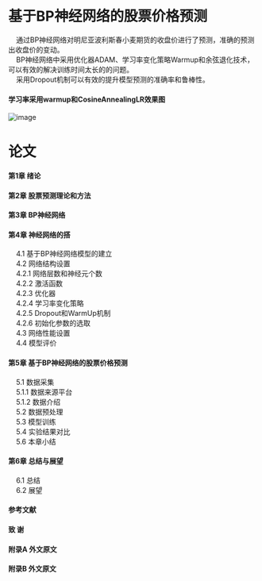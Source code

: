 #  基于BP神经网络的股票价格预测
&nbsp;&nbsp;&nbsp;&nbsp;通过BP神经网络对明尼亚波利斯春小麦期货的收盘价进行了预测，准确的预测出收盘价的变动。  
&nbsp;&nbsp;&nbsp;&nbsp;BP神经网络中采用优化器ADAM、学习率变化策略Warmup和余弦退化技术，可以有效的解决训练时间太长的的问题。  
&nbsp;&nbsp;&nbsp;&nbsp;采用Dropout机制可以有效的提升模型预测的准确率和鲁棒性。

#### 学习率采用warmup和CosineAnnealingLR效果图
![image](https://user-images.githubusercontent.com/82042336/198598120-c84a906a-c283-45fe-b24a-dc4828b20beb.png)

#  论文
#### 第1章  绪论  
#### 第2章  股票预测理论和方法  
#### 第3章  BP神经网络  
#### 第4章 神经网络的搭  
&nbsp;&nbsp;&nbsp;&nbsp;4.1 基于BP神经网络模型的建立  
&nbsp;&nbsp;&nbsp;&nbsp;4.2 网络结构设置  
&nbsp;&nbsp;&nbsp;&nbsp;4.2.1 网络层数和神经元个数  
&nbsp;&nbsp;&nbsp;&nbsp;4.2.2 激活函数  
&nbsp;&nbsp;&nbsp;&nbsp;4.2.3 优化器  
&nbsp;&nbsp;&nbsp;&nbsp;4.2.4 学习率变化策略  
&nbsp;&nbsp;&nbsp;&nbsp;4.2.5 Dropout和WarmUp机制  
&nbsp;&nbsp;&nbsp;&nbsp;4.2.6 初始化参数的选取  
&nbsp;&nbsp;&nbsp;&nbsp;4.3 网络性能设置  
&nbsp;&nbsp;&nbsp;&nbsp;4.4 模型评价  
#### 第5章  基于BP神经网络的股票价格预测  
&nbsp;&nbsp;&nbsp;&nbsp;5.1 数据采集  
&nbsp;&nbsp;&nbsp;&nbsp;5.1.1 数据来源平台  
&nbsp;&nbsp;&nbsp;&nbsp;5.1.2 数据介绍  
&nbsp;&nbsp;&nbsp;&nbsp;5.2 数据预处理  
&nbsp;&nbsp;&nbsp;&nbsp;5.3 模型训练  
&nbsp;&nbsp;&nbsp;&nbsp;5.4 实验结果对比  
&nbsp;&nbsp;&nbsp;&nbsp;5.6 本章小结  
#### 第6章  总结与展望  
&nbsp;&nbsp;&nbsp;&nbsp;6.1 总结  
&nbsp;&nbsp;&nbsp;&nbsp;6.2 展望  
#### 参考文献  
#### 致    谢  
#### 附录A  外文原文  
#### 附录B  外文原文  
